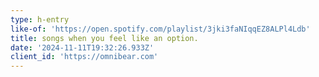 ```yaml
---
type: h-entry
like-of: 'https://open.spotify.com/playlist/3jki3faNIqqEZ8ALPl4Ldb'
title: songs when you feel like an option.
date: '2024-11-11T19:32:26.933Z'
client_id: 'https://omnibear.com'
---
```


